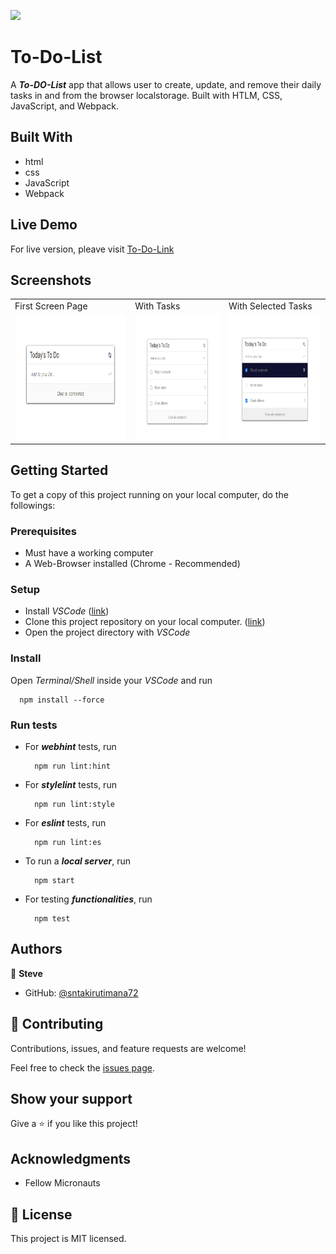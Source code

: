 ![](https://img.shields.io/badge/Microverse-blueviolet)

# To-Do-List

A _**To-DO-List**_ app that allows user to create, update, and remove their daily tasks in and from the browser localstorage. Built with HTLM, CSS, JavaScript, and Webpack.


## Built With

- html
- css
- JavaScript
- Webpack


## Live Demo

For live version, pleave visit [To-Do-Link](https://sntakirutimana72.github.io/To-Do-list/)


## Screenshots

<table>
  <tr>
    <td>First Screen Page</td>
    <td>With Tasks</td>
    <td>With Selected Tasks</td>
  </tr>
  <tr>
    <td><img src="screenshots/without-tasks.png" width=400 height=200></td>
    <td><img src="screenshots/with-tasks.png" width=300 height=200></td>
    <td><img src="screenshots/with-selection.png" width=300 height=200></td>
  </tr>
 </table>


## Getting Started

To get a copy of this project running on your local computer, do the followings:

### Prerequisites

- Must have a working computer
- A Web-Browser installed (Chrome - Recommended)

### Setup

- Install _VSCode_ ([link](https://code.visualstudio.com/download))
- Clone this project repository on your local computer. ([link](../../))
- Open the project directory with _VSCode_

### Install

Open _Terminal/Shell_ inside your _VSCode_ and run
  ```
    npm install --force
  ```

### Run tests

- For _**webhint**_ tests, run
  ```
    npm run lint:hint
  ```
- For _**stylelint**_ tests, run
  ```
    npm run lint:style
  ```
- For _**eslint**_ tests, run
  ```
    npm run lint:es
  ```
- To run a _**local server**_, run
  ```
    npm start
  ```
- For testing _**functionalities**_, run
  ```
    npm test
  ```


## Authors

👤 **Steve**

- GitHub: [@sntakirutimana72](../../../)

## 🤝 Contributing

Contributions, issues, and feature requests are welcome!

Feel free to check the [issues page](../../issues/).

## Show your support

Give a ⭐️ if you like this project!

## Acknowledgments

- Fellow Micronauts

## 📝 License

This project is MIT licensed.
